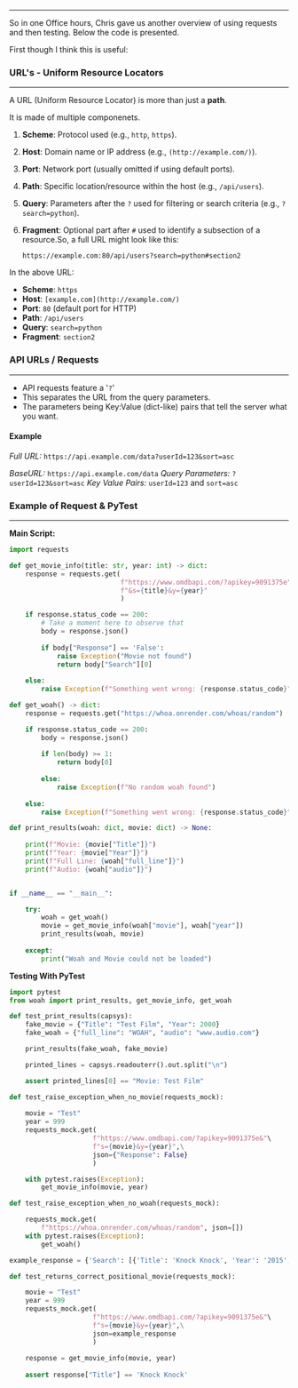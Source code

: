 ___
So in one Office hours, Chris gave us another overview of using requests and then testing. Below the code is presented.

First though I think this is useful:

### URL's - Uniform Resource Locators
___

A URL (Uniform Resource Locator) is more than just a __path__.

It is made of multiple componenets.

1. **Scheme**: Protocol used (e.g., `http`, `https`).  

2. **Host**: Domain name or IP address (e.g., `(http://example.com/)`).  

3. **Port**: Network port (usually omitted if using default ports).  

4. **Path**: Specific location/resource within the host (e.g., `/api/users`).  

5. **Query**: Parameters after the `?` used for filtering or search criteria (e.g., `?search=python`).  

6. **Fragment**: Optional part after `#` used to identify a subsection of a resource.So, a full URL might look like this:

    `https://example.com:80/api/users?search=python#section2`

In the above URL:  
- **Scheme**: `https`  
- **Host**: `[example.com](http://example.com/)`  
- **Port**: `80` (default port for HTTP)  
- **Path**: `/api/users`  
- **Query**: `search=python`  
- **Fragment**: `section2`


### API URLs / Requests
____

- API requests feature a '`?`'
- This separates the URL from the query parameters.
- The parameters being Key:Value (dict-like) pairs that tell the server what you want.

#### Example 

_Full URL:_
	`https://api.example.com/data?userId=123&sort=asc`

_BaseURL:_
     `https://api.example.com/data`
_Query Parameters:_
     `?userId=123&sort=asc`
_Key Value Pairs:_
     `userId=123` and `sort=asc`


### Example of Request & PyTest
___

**Main Script:**

```python
import requests

def get_movie_info(title: str, year: int) -> dict:
	response = requests.get(
                            f"https://www.omdbapi.com/?apikey=9091375e"\
                            f"&s={title}&y={year}"
                            )

	if response.status_code == 200:
		# Take a moment here to observe that 
		body = response.json()
	
		if body["Response"] == 'False':
			raise Exception("Movie not found")
			return body["Search"][0]
	
	else:
		raise Exception(f"Something went wrong: {response.status_code}")

def get_woah() -> dict:
	response = requests.get("https://whoa.onrender.com/whoas/random")

	if response.status_code == 200:
		body = response.json()
		
		if len(body) >= 1:
			return body[0]
			
		else:
			raise Exception(f"No random woah found")
			
	else:
		raise Exception(f"Something went wrong: {response.status_code}")

def print_results(woah: dict, movie: dict) -> None:
	
	print(f"Movie: {movie["Title"]}")
	print(f"Year: {movie["Year"]}")
	print(f"Full Line: {woah["full_line"]}")
	print(f"Audio: {woah["audio"]}")


if __name__ == "__main__":

	try:
		woah = get_woah()
		movie = get_movie_info(woah["movie"], woah["year"])
		print_results(woah, movie)
	
	except:
		print("Woah and Movie could not be loaded")

```

**Testing With PyTest**

```python
import pytest
from woah import print_results, get_movie_info, get_woah

def test_print_results(capsys):
	fake_movie = {"Title": "Test Film", "Year": 2000}
	fake_woah = {"full_line": "WOAH", "audio": "www.audio.com"}

	print_results(fake_woah, fake_movie)

	printed_lines = capsys.readouterr().out.split("\n")

	assert printed_lines[0] == "Movie: Test Film"

def test_raise_exception_when_no_movie(requests_mock):
	
	movie = "Test"
	year = 999	
	requests_mock.get(
					 f"https://www.omdbapi.com/?apikey=9091375e&"\
					 f"s={movie}&y={year}",\
					 json={"Response": False}
					 )

	with pytest.raises(Exception):
		get_movie_info(movie, year)

def test_raise_exception_when_no_woah(requests_mock):

	requests_mock.get(
		f"https://whoa.onrender.com/whoas/random", json=[])
	with pytest.raises(Exception):
		get_woah()

example_response = {'Search': [{'Title': 'Knock Knock', 'Year': '2015', 'imdbID': 'tt3605418', 'Type': 'movie', 'Poster': 'https://m.media-amazon.com/images/M/MV5BYTQ3MzhlZjQtNWMxOS00NTEzLTgzOWYtNTI3MjhmZGU0ZDM2XkEyXkFqcGdeQXVyMTQxNzMzNDI@._V1_SX300.jpg'}, {'Title': "Knock Knock, It's Tig Notaro", 'Year': '2015', 'imdbID': 'tt4497142', 'Type': 'movie', 'Poster': 'https://m.media-amazon.com/images/M/MV5BZmU2N2JjZjItODM2Yy00OWFmLWIxNmQtNzg1MjQ4ZDgwZDkwXkEyXkFqcGdeQXVyMTk3NDAwMzI@._V1_SX300.jpg'}, {'Title': 'Knock Knock Live', 'Year': '2015', 'imdbID': 'tt4713054', 'Type': 'series', 'Poster': 'https://m.media-amazon.com/images/M/MV5BNWI4NDQ5NTctOWZkOC00MWNiLTg0MGItZWExMzU0MzFhNDllXkEyXkFqcGdeQXVyNDc0NDgwMjk@._V1_SX300.jpg'}, ], 'totalResults': '36', 'Response': 'True'}

def test_returns_correct_positional_movie(requests_mock):

	movie = "Test"
	year = 999
	requests_mock.get(
	                 f"https://www.omdbapi.com/?apikey=9091375e&"\
	                 f"s={movie}&y={year}",\
	                 json=example_response
	                 )
	                 
	response = get_movie_info(movie, year)
	
	assert response["Title"] == 'Knock Knock'
```

